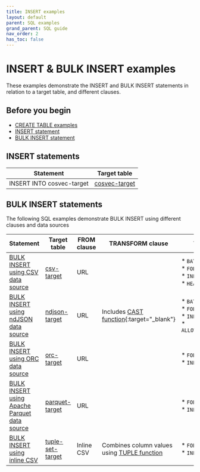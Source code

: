 ```yaml
---
title: INSERT examples
layout: default
parent: SQL examples
grand_parent: SQL guide
nav_order: 2
has_toc: false
---
```

# INSERT & BULK INSERT examples

These examples demonstrate the INSERT and BULK INSERT statements in relation to a target table, and different clauses.

## Before you begin

* [CREATE TABLE examples](/docs/sql-guide/examples/sql-eg-table/sql-eg-table-home)
* [INSERT statement](/docs/sql-guide/statements/statement-insert)
* [BULK INSERT statement](/docs/sql-guide/statements/statement-insert-bulk)

## INSERT statements

| Statement | Target table |
|---|---|
| INSERT INTO cosvec-target | [cosvec-target](/docs/sql-guide/examples/sql-eg-table/sql-eg-table-cosvec-target) |


## BULK INSERT statements

The following SQL examples demonstrate BULK INSERT using different clauses and data sources

| Statement | Target table | FROM clause | TRANSFORM clause | WITH clause |
|---|---|---|---|---|
| [BULK INSERT using CSV data source](/docs/sql-guide/examples/sql-eg-insert/sql-eg-insert-bulk-csv-target) | [csv-target](/docs/sql-guide/examples/sql-eg-table/sql-eg-table-create-csv-target) | URL |  | * `BATCHSIZE`<br/>* `FORMAT`<br/>* `INPUT`<br/>* `HEADER_ROW` |
| [BULK INSERT using ndJSON data source](/docs/sql-guide/examples/sql-eg-insert/sql-eg-insert-bulk-ndjson-target) | [ndjson-target](/docs/sql-guide/examples/sql-eg-table/sql-eg-table-create-ndjson-target) | URL | Includes [CAST function](https://www.w3schools.com/sql/func_sqlserver_cast.asp){:target="_blank"} | * `BATCHSIZE`<br/>* `FORMAT`<br/>* `INPUT`<br/>* `ALLOW_MISSING_VALUES` |
| [BULK INSERT using ORC data source](/docs/sql-guide/examples/sql-eg-insert/sql-eg-insert-bulk-orc-target) | [orc-target](/docs/sql-guide/examples/sql-eg-table/sql-eg-table-create-orc-target) | URL |  | * `FORMAT`<br/>* `INPUT` |
| [BULK INSERT using Apache Parquet data source](/docs/sql-guide/examples/sql-eg-insert/sql-eg-insert-bulk-parquet-target) | [parquet-target](/docs/sql-guide/examples/sql-eg-table/sql-eg-table-create-parquet-target) | URL |  | * `FORMAT`<br/>* `INPUT` |
| [BULK INSERT using inline CSV](/docs/sql-guide/examples/sql-eg-insert/sql-eg-insert-bulk-tuple-set-target) | [tuple-set-target](/docs/sql-guide/examples/sql-eg-table/sql-eg-table-create-tuple-set-target) | Inline CSV | Combines column values using [TUPLE function](/docs/sql-guide/functions/function-tuple) | * `FORMAT`<br/>* `INPUT` |
